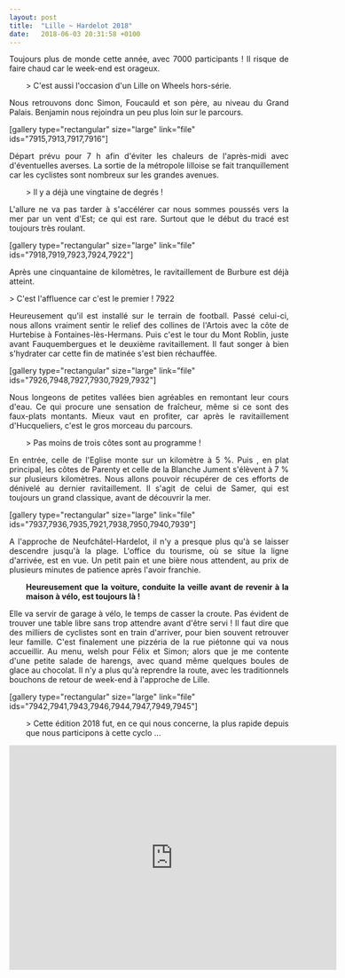 ```yaml
---
layout: post
title:  "Lille ~ Hardelot 2018"
date:   2018-06-03 20:31:58 +0100
---
```

<p style="text-align: justify;">Toujours plus de monde cette année, avec 7000 participants !
Il risque de faire chaud car le week-end est orageux.</p>
<p style="padding-left: 30px; text-align: justify;">> C'est aussi l'occasion d'un Lille on Wheels hors-série.
<p style="text-align: justify;">Nous retrouvons donc Simon, Foucauld et son père, au niveau du Grand Palais.
Benjamin nous rejoindra un peu plus loin sur le parcours.</p>
[gallery type="rectangular" size="large" link="file" ids="7915,7913,7917,7916"]
<p style="text-align: justify;">Départ prévu pour 7 h afin d'éviter les chaleurs de l'après-midi avec d'éventuelles averses.
La sortie de la métropole lilloise se fait tranquillement car les cyclistes sont nombreux sur les grandes avenues.</p>
<p style="padding-left: 30px; text-align: justify;">> Il y a déjà une vingtaine de degrés !
<p style="text-align: justify;">L'allure ne va pas tarder à s'accélérer car nous sommes poussés vers la mer par un vent d'Est; ce qui est rare.
Surtout que le début du tracé est toujours très roulant.</p>
[gallery type="rectangular" size="large" link="file" ids="7918,7919,7923,7924,7922"]
<p style="text-align: justify;">Après une cinquantaine de kilomètres, le ravitaillement de Burbure est déjà atteint.</p>
> C'est l'affluence car c'est le premier !
7922
<p style="text-align: justify;">Heureusement qu'il est installé sur le terrain de football.
Passé celui-ci, nous allons vraiment sentir le relief des collines de l'Artois avec la côte de Hurtebise à Fontaines-lès-Hermans.
Puis c'est le tour du Mont Roblin, juste avant Fauquembergues et le deuxième ravitaillement.
Il faut songer à bien s'hydrater car cette fin de matinée s'est bien réchauffée.</p>
[gallery type="rectangular" size="large" link="file" ids="7926,7948,7927,7930,7929,7932"]
<p style="text-align: justify;">Nous longeons de petites vallées bien agréables en remontant leur cours d'eau.
Ce qui procure une sensation de fraîcheur, même si ce sont des faux-plats montants.
Mieux vaut en profiter, car après le ravitaillement d'Hucqueliers, c'est le gros morceau du parcours.</p>
<p style="text-align: justify; padding-left: 30px;">> Pas moins de trois côtes sont au programme !
<p style="text-align: justify;">En entrée, celle de l'Eglise monte sur un kilomètre à 5 %.
Puis , en plat principal, les côtes de Parenty et celle de la Blanche Jument s'élèvent à 7 % sur plusieurs kilomètres.
Nous allons pouvoir récupérer de ces efforts de dénivelé au dernier ravitaillement.
Il s'agit de celui de Samer, qui est toujours un grand classique, avant de découvrir la mer.</p>
[gallery type="rectangular" size="large" link="file" ids="7937,7936,7935,7921,7938,7950,7940,7939"]
<p style="text-align: justify;">A l'approche de Neufchâtel-Hardelot, il n'y a presque plus qu'à se laisser descendre jusqu'à la plage.
L'office du tourisme, où se situe la ligne d'arrivée, est en vue.
Un petit pain et une bière nous attendent, au prix de plusieurs minutes de patience après l'avoir franchie.</p>
<p style="text-align: justify; padding-left: 30px;"><strong>Heureusement que la voiture, conduite la veille avant de revenir à la maison à vélo, est toujours là !</strong></p>
<p style="text-align: justify;">Elle va servir de garage à vélo, le temps de casser la croute.
Pas évident de trouver une table libre sans trop attendre avant d'être servi !
Il faut dire que des milliers de cyclistes sont en train d'arriver, pour bien souvent retrouver leur famille.
C'est finalement une pizzéria de la rue piétonne qui va nous accueillir.
Au menu, welsh pour Félix et Simon; alors que je me contente d'une petite salade de harengs, avec quand même quelques boules de glace au chocolat.
Il n'y a plus qu'à reprendre la route, avec les traditionnels bouchons de retour de week-end à l'approche de Lille.</p>
[gallery type="rectangular" size="large" link="file" ids="7942,7941,7943,7946,7944,7947,7949,7945"]
<p style="text-align: justify; padding-left: 30px;">> Cette édition 2018 fut, en ce qui nous concerne, la plus rapide depuis que nous participons à cette cyclo ...

<center><iframe src="https://www.strava.com/activities/1600200132/embed/29550d5b52ebae0510a2f82a9613bd806793283a" width="590" height="405" frameborder="0" scrolling="no"></iframe></center>
